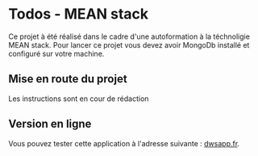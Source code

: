 # Todos - MEAN stack

Ce projet à été réalisé dans le cadre d'une autoformation à la téchnoligie MEAN stack. Pour lancer ce projet vous devez avoir MongoDb installé et configuré sur votre machine.

## Mise en route du projet

Les instructions sont en cour de rédaction

## Version en ligne

Vous pouvez tester cette application à l'adresse suivante : [dwsapp.fr](https://dwsapp.fr/).
